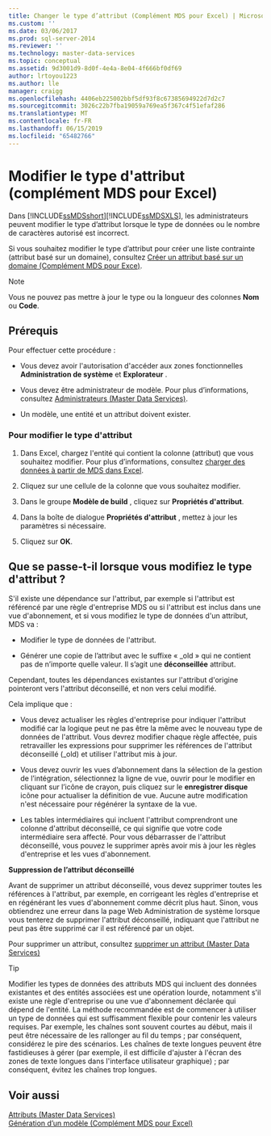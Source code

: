 ```yaml
---
title: Changer le type d’attribut (Complément MDS pour Excel) | Microsoft Docs
ms.custom: ''
ms.date: 03/06/2017
ms.prod: sql-server-2014
ms.reviewer: ''
ms.technology: master-data-services
ms.topic: conceptual
ms.assetid: 9d3001d9-8d0f-4e4a-8e04-4f666bf0df69
author: lrtoyou1223
ms.author: lle
manager: craigg
ms.openlocfilehash: 4406eb225002bbf5df93f8c67385694922d7d2c7
ms.sourcegitcommit: 3026c22b7fba19059a769ea5f367c4f51efaf286
ms.translationtype: MT
ms.contentlocale: fr-FR
ms.lasthandoff: 06/15/2019
ms.locfileid: "65482766"
---
```

# <a name="change-the-attribute-type-mds-add-in-for-excel"></a>Modifier le type d'attribut (complément MDS pour Excel)
  Dans [!INCLUDE[ssMDSshort](../../includes/ssmdsshort-md.md)][!INCLUDE[ssMDSXLS](../../includes/ssmdsxls-md.md)], les administrateurs peuvent modifier le type d’attribut lorsque le type de données ou le nombre de caractères autorisé est incorrect.  
  
 Si vous souhaitez modifier le type d’attribut pour créer une liste contrainte (attribut basé sur un domaine), consultez [Créer un attribut basé sur un domaine &#40;Complément MDS pour Exce&#41;](create-a-domain-based-attribute-mds-add-in-for-excel.md).  
  
> [!NOTE]  
>  Vous ne pouvez pas mettre à jour le type ou la longueur des colonnes **Nom** ou **Code**.  
  
## <a name="prerequisites"></a>Prérequis  
 Pour effectuer cette procédure :  
  
-   Vous devez avoir l'autorisation d'accéder aux zones fonctionnelles **Administration de système** et **Explorateur** .  
  
-   Vous devez être administrateur de modèle. Pour plus d’informations, consultez [Administrateurs &#40;Master Data Services&#41;](../administrators-master-data-services.md).  
  
-   Un modèle, une entité et un attribut doivent exister.  
  
### <a name="to-change-the-attribute-type"></a>Pour modifier le type d'attribut  
  
1.  Dans Excel, chargez l'entité qui contient la colonne (attribut) que vous souhaitez modifier. Pour plus d’informations, consultez [charger des données à partir de MDS dans Excel](export-data-to-excel-from-master-data-services.md).  
  
2.  Cliquez sur une cellule de la colonne que vous souhaitez modifier.  
  
3.  Dans le groupe **Modèle de build** , cliquez sur **Propriétés d'attribut**.  
  
4.  Dans la boîte de dialogue **Propriétés d'attribut** , mettez à jour les paramètres si nécessaire.  
  
5.  Cliquez sur **OK**.  
  
## <a name="what-happens-when-you-change-the-attribute-type"></a>Que se passe-t-il lorsque vous modifiez le type d'attribut ?  
 S'il existe une dépendance sur l'attribut, par exemple si l'attribut est référencé par une règle d'entreprise MDS ou si l'attribut est inclus dans une vue d'abonnement, et si vous modifiez le type de données d'un attribut, MDS va :  
  
-   Modifier le type de données de l'attribut.  
  
-   Générer une copie de l’attribut avec le suffixe « _old » qui ne contient pas de n’importe quelle valeur. Il s’agit une **déconseillée** attribut.  
  
 Cependant, toutes les dépendances existantes sur l'attribut d'origine pointeront vers l'attribut déconseillé, et non vers celui modifié.  
  
 Cela implique que :  
  
-   Vous devez actualiser les règles d'entreprise pour indiquer l'attribut modifié car la logique peut ne pas être la même avec le nouveau type de données de l'attribut. Vous devrez modifier chaque règle affectée, puis retravailler les expressions pour supprimer les références de l'attribut déconseillé (_old) et utiliser l'attribut mis à jour.  
  
-   Vous devez ouvrir les vues d’abonnement dans la sélection de la gestion de l’intégration, sélectionnez la ligne de vue, ouvrir pour le modifier en cliquant sur l’icône de crayon, puis cliquez sur le **enregistrer disque** icône pour actualiser la définition de vue. Aucune autre modification n'est nécessaire pour régénérer la syntaxe de la vue.  
  
-   Les tables intermédiaires qui incluent l'attribut comprendront une colonne d'attribut déconseillé, ce qui signifie que votre code intermédiaire sera affecté. Pour vous débarrasser de l'attribut déconseillé, vous pouvez le supprimer après avoir mis à jour les règles d'entreprise et les vues d'abonnement.  
  
 **Suppression de l’attribut déconseillé**  
  
 Avant de supprimer un attribut déconseillé, vous devez supprimer toutes les références à l'attribut, par exemple, en corrigeant les règles d'entreprise et en régénérant les vues d'abonnement comme décrit plus haut. Sinon, vous obtiendrez une erreur dans la page Web Administration de système lorsque vous tenterez de supprimer l'attribut déconseillé, indiquant que l'attribut ne peut pas être supprimé car il est référencé par un objet.  
  
 Pour supprimer un attribut, consultez [supprimer un attribut &#40;Master Data Services&#41;](../delete-an-attribute-master-data-services.md)  
  
> [!TIP]  
>  Modifier les types de données des attributs MDS qui incluent des données existantes et des entités associées est une opération lourde, notamment s'il existe une règle d'entreprise ou une vue d'abonnement déclarée qui dépend de l'entité. La méthode recommandée est de commencer à utiliser un type de données qui est suffisamment flexible pour contenir les valeurs requises. Par exemple, les chaînes sont souvent courtes au début, mais il peut être nécessaire de les rallonger au fil du temps ; par conséquent, considérez le pire des scénarios. Les chaînes de texte longues peuvent être fastidieuses à gérer (par exemple, il est difficile d'ajuster à l'écran des zones de texte longues dans l'interface utilisateur graphique) ; par conséquent, évitez les chaînes trop longues.  
  
## <a name="see-also"></a>Voir aussi  
 [Attributs &#40;Master Data Services&#41;](../attributes-master-data-services.md)   
 [Génération d’un modèle &#40;Complément MDS pour Excel&#41;](building-a-model-mds-add-in-for-excel.md)  
  
  
